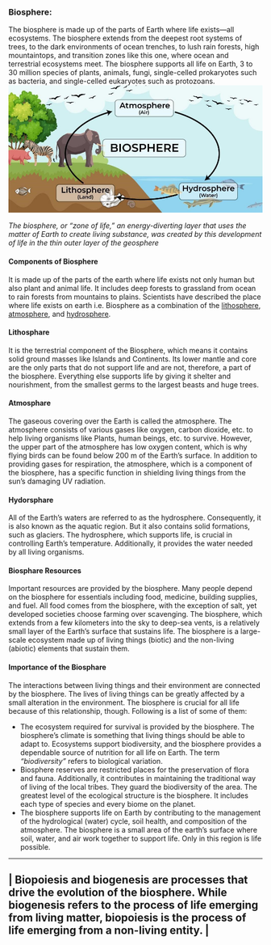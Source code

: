 ### Biosphere:
 The biosphere is made up of the parts of Earth where life exists—all ecosystems. The biosphere extends from the deepest root systems of trees, to the dark environments of ocean trenches, to lush rain forests, high mountaintops, and transition zones like this one, where ocean and terrestrial ecosystems meet. The biosphere supports all life on Earth, 3 to 30 million species of plants, animals, fungi, single-celled prokaryotes such as bacteria, and single-celled eukaryotes such as protozoans. 
 ![Biosphare](https://raw.githubusercontent.com/princekunal101/academic-section/main/Studies/Environment%20and%20Echology/figures/biosphere.jpg)

 *The biosphere, or “zone of life,” an energy-diverting layer that uses the matter of Earth to create living substance, was created by this development of life in the thin outer layer of the geosphere*

 #### Components of Biosphere 

It is made up of the parts of the earth where life exists not only human but also plant and animal life. It includes deep forests to grassland from ocean to rain forests from mountains to plains. Scientists have described the place where life exists on earth i.e. Biosphere as a combination of the [lithosphere](https://github.com/princekunal101/academic-section/blob/main/Studies/Environment%20and%20Echology/UNIT%201/lithosphare.md), [atmosphere](https://github.com/princekunal101/academic-section/blob/main/Studies/Environment%20and%20Echology/UNIT%201/atmosphare.md), and [hydrosphere](https://github.com/princekunal101/academic-section/blob/main/Studies/Environment%20and%20Echology/UNIT%201/hydrosphare.md).

#### Lithosphare
It is the terrestrial component of the Biosphere, which means it contains solid ground masses like Islands and Continents. Its lower mantle and core are the only parts that do not support life and are not, therefore, a part of the biosphere. Everything else supports life by giving it shelter and nourishment, from the smallest germs to the largest beasts and huge trees. 
#### Atmosphare
The gaseous covering over the Earth is called the atmosphere. The atmosphere consists of various gases like oxygen, carbon dioxide, etc. to help living organisms like Plants, human beings, etc. to survive. However, the upper part of the atmosphere has low oxygen content, which is why flying birds can be found below 200 m of the Earth’s surface. In addition to providing gases for respiration, the atmosphere, which is a component of the biosphere, has a specific function in shielding living things from the sun’s damaging UV radiation. 

#### Hydorsphare

All of the Earth’s waters are referred to as the hydrosphere. Consequently, it is also known as the aquatic region. But it also contains solid formations, such as glaciers. The hydrosphere, which supports life, is crucial in controlling Earth’s temperature. Additionally, it provides the water needed by all living organisms. 

#### Biosphare Resources
Important resources are provided by the biosphere. Many people depend on the biosphere for essentials including food, medicine, building supplies, and fuel.  All food comes from the biosphere, with the exception of salt, yet developed societies choose farming over scavenging. 
The biosphere, which extends from a few kilometers into the sky to deep-sea vents, is a relatively small layer of the Earth’s surface that sustains life. The biosphere is a large-scale ecosystem made up of living things (biotic) and the non-living (abiotic) elements that sustain them. 

#### Importance of the Biosphare

The interactions between living things and their environment are connected by the biosphere. The lives of living things can be greatly affected by a small alteration in the environment. The biosphere is crucial for all life because of this relationship, though. Following is a list of some of them: 
- The ecosystem required for survival is provided by the biosphere. The biosphere’s climate is something that living things should be able to adapt to. Ecosystems support biodiversity, and the biosphere provides a dependable source of nutrition for all life on Earth. The term *“biodiversity”* refers to biological variation. 
- Biosphere reserves are restricted places for the preservation of flora and fauna. Additionally, it contributes in maintaining the traditional way of living of the local tribes. They guard the biodiversity of the area. The greatest level of the ecological structure is the biosphere. It includes each type of species and every biome on the planet. 
- The biosphere supports life on Earth by contributing to the management of the hydrological (water) cycle, soil health, and composition of the atmosphere. The biosphere is a small area of the earth’s surface where soil, water, and air work together to support life. Only in this region is life possible. 
---
| Biopoiesis and biogenesis are processes that drive the evolution of the biosphere. While biogenesis refers to the process of life emerging from living matter, biopoiesis is the process of life emerging from a non-living entity. | 
---
